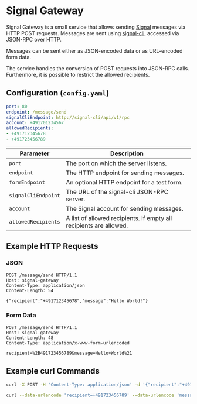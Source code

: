 # Signal Gateway

Signal Gateway is a small service that allows sending [Signal](https://signal.org/) messages via HTTP POST requests.
Messages are sent using [signal-cli](https://github.com/AsamK/signal-cli), accessed via JSON-RPC over HTTP.

Messages can be sent either as JSON-encoded data or as URL-encoded form data.

The service handles the conversion of POST requests into JSON-RPC calls. Furthermore, it is possible to restrict the allowed recipients.

## Configuration (`config.yaml`)

```yaml
port: 80
endpoint: /message/send
signalCliEndpoint: http://signal-cli/api/v1/rpc
account: +491701234567
allowedRecipients:
- +491712345678
- +491723456789
```

| Parameter             | Description                                                        |
|-----------------------|--------------------------------------------------------------------|
| `port`                | The port on which the server listens.                              |
| `endpoint`            | The HTTP endpoint for sending messages.                            |
| `formEndpoint`        | An optional HTTP endpoint for a test form.                         |
| `signalCliEndpoint`   | The URL of the signal-cli JSON-RPC server.                         |
| `account`             | The Signal account for sending messages.                           |
| `allowedRecipients`   | A list of allowed recipients. If empty all recipients are allowed. |

## Example HTTP Requests

### JSON

```http
POST /message/send HTTP/1.1
Host: signal-gateway
Content-Type: application/json
Content-Length: 54

{"recipient":"+491712345678","message":"Hello World!"}
```

### Form Data

```http
POST /message/send HTTP/1.1
Host: signal-gateway
Content-Length: 48
Content-Type: application/x-www-form-urlencoded

recipient=%2B491723456789&message=Hello+World%21
```

## Example curl Commands

```bash
curl -X POST -H 'Content-Type: application/json' -d '{"recipient":"+491712345678","message":"Hello World!"}' signal-gateway/signal/message
```

```bash
curl --data-urlencode 'recipient=+491723456789' --data-urlencode 'message=Hello World!' signal-gateway/signal/message
```
